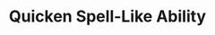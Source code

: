 ---
title: "Quicken Spell-Like Ability"

feat:
  types: ["General"]
  prerequisite: |
    Spell-like ability at caster level 10th or higher.
  benefit: |
    Choose one of the creature's spell-like abilities, subject to the restrictions described below. The creature can use that ability as a quickened spell-like ability three times per day (or less, if the ability is normally usable only once or twice per day).

    Using a quickened spell-like ability is a free action that does not provoke an attack of opportunity. The creature can perform another action—including the use of another spell-like ability—in the same round that it uses a quickened spell-like ability. The creature may use only one quickened spell-like ability per round.

    The creature can only select a spell-like ability duplicating a spell with a level less than or equal to half its caster level (round down) -4. For a summary, see the table below.

    In addition, a spell-like ability that duplicates a spell with a casting time greater than 1 full round cannot be quickened.
  normal: |
    Normally the use of a spell-like ability requires a standard action and provokes an attack of opportunity unless noted otherwise.
  special: |
    This feat can be taken multiple times. Each time it is taken, the creature can apply it to a different one of its spell-like abilities.

    |---
    | Spell Level | Caster Level to Quicken
    |-|-
    | 0 | 8th
    | 1st | 10th
    | 2nd | 12th
    | 3rd | 14th
    | 4th | 16th
    | 5th | 18th
    | 6th | 20th
    | 7th | &ndash;
    | 8th | &ndash;
    | 9th | &ndash;
    {: #quicken-ability-table .table .table-bordered .table-hover .table-striped data-caption="Table: Quicken Spell-Like Ability" }

---